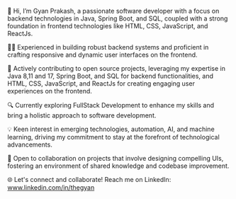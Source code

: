 👋 Hi, I’m Gyan Prakash, a passionate software developer with a focus on backend technologies in Java, Spring Boot, and SQL, coupled with a strong foundation in frontend technologies like HTML, CSS, JavaScript, and ReactJs.

👨‍💻 Experienced in building robust backend systems and proficient in crafting responsive and dynamic user interfaces on the frontend.

🚀 Actively contributing to open source projects, leveraging my expertise in Java 8,11 and 17, Spring Boot, and SQL for backend functionalities, and HTML, CSS, JavaScript, and ReactJs for creating engaging user experiences on the frontend.

🔍 Currently exploring FullStack Development to enhance my skills and bring a holistic approach to software development.

💡 Keen interest in emerging technologies, automation, AI, and machine learning, driving my commitment to stay at the forefront of technological advancements.

🤝 Open to collaboration on projects that involve designing compelling UIs, fostering an environment of shared knowledge and codebase improvement.

🌐 Let's connect and collaborate! Reach me on LinkedIn: www.linkedin.com/in/thegyan

<!---
gyanprakash061096/gyanprakash061096 is a ✨ special ✨ repository because its `README.md` (this file) appears on your GitHub profile.
You can click the Preview link to take a look at your changes.
--->
